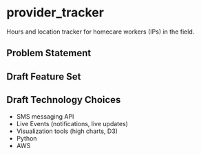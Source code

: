 # provider_tracker
Hours and location tracker for homecare workers (IPs) in the field.

## Problem Statement

## Draft Feature Set

## Draft Technology Choices
* SMS messaging API
* Live Events (notifications, live updates)
* Visualization tools (high charts, D3)
* Python
* AWS
